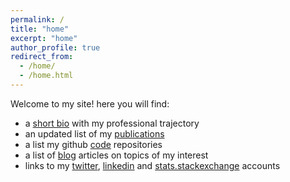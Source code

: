 ```yaml
---
permalink: /
title: "home"
excerpt: "home"
author_profile: true
redirect_from: 
  - /home/
  - /home.html
---
```


Welcome to my site!
here you will find:
- a [short bio](/bio/) with my professional trajectory
- an updated list of my [publications](/publications/)
- a list my github [code](/code/) repositories
- a list of [blog](/blog/) articles on topics of my interest
- links to my [twitter](https://twitter.com/gerard_sanroma), [linkedin](https://www.linkedin.com/in/gsanroma/) and [stats.stackexchange](https://stats.stackexchange.com/users/124941/gsanroma) accounts